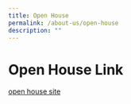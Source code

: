 ```yaml
---
title: Open House
permalink: /about-us/open-house
description: ""
---
```

# Open House Link
[open house site](https://sites.google.com/chijsec.edu.sg/virtualopenhouse)